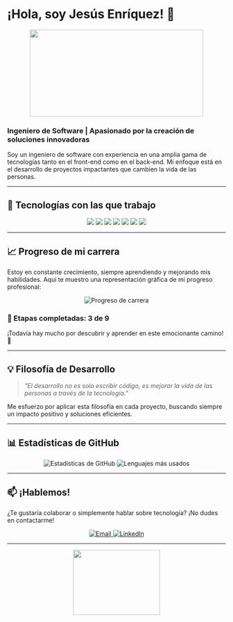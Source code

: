 # ¡Hola, soy Jesús Enríquez! 👋

<div align="center">
  <img src="https://media.giphy.com/media/qgQUggAC3Pfv687qPC/giphy.gif" width="400" height="200"/>
</div>

### Ingeniero de Software | Apasionado por la creación de soluciones innovadoras

Soy un ingeniero de software con experiencia en una amplia gama de tecnologías tanto en el front-end como en el back-end. Mi enfoque está en el desarrollo de proyectos impactantes que cambien la vida de las personas.

---

## 🚀 Tecnologías con las que trabajo

<p align="center">
  <img src="https://img.icons8.com/color/48/000000/javascript.png"/>
  <img src="https://img.icons8.com/ios-filled/50/4a90e2/react-native.png"/>
  <img src="https://img.icons8.com/fluency/48/000000/node-js.png"/>
  <img src="https://img.icons8.com/color/48/000000/tailwindcss.png"/>
  <img src="https://img.icons8.com/color/48/000000/mysql-logo.png"/>
  <img src="https://img.icons8.com/color/48/000000/java-coffee-cup-logo.png"/>
  <img src="https://img.icons8.com/color/48/000000/python.png"/>
</p>

---

## 📈 Progreso de mi carrera

Estoy en constante crecimiento, siempre aprendiendo y mejorando mis habilidades. Aquí te muestro una representación gráfica de mi progreso profesional:

<div align="center">
  <img src="https://progress-bar.dev/33/?title=Progreso%20de%20mi%20carrera" alt="Progreso de carrera"/>
</div>

### 🎯 Etapas completadas: 3 de 9

¡Todavía hay mucho por descubrir y aprender en este emocionante camino! 🚀

---

## 💡 Filosofía de Desarrollo

> _"El desarrollo no es solo escribir código, es mejorar la vida de las personas a través de la tecnología."_

Me esfuerzo por aplicar esta filosofía en cada proyecto, buscando siempre un impacto positivo y soluciones eficientes.

---

## 📊 Estadísticas de GitHub

<div align="center">
  <img src="https://github-readme-stats.vercel.app/api?username=jesusenriquez&show_icons=true&theme=radical" alt="Estadísticas de GitHub"/>
  <img src="https://github-readme-stats.vercel.app/api/top-langs/?username=jesusenriquez&layout=compact&theme=radical" alt="Lenguajes más usados"/>
</div>

---

## 📫 ¡Hablemos!

¿Te gustaría colaborar o simplemente hablar sobre tecnología? ¡No dudes en contactarme!

<p align="center">
  <a href="mailto:jesusenriquez@example.com">
    <img src="https://img.shields.io/badge/Email-D14836?style=for-the-badge&logo=gmail&logoColor=white" alt="Email" />
  </a>
  <a href="https://linkedin.com/in/jesusenriquez" target="_blank">
    <img src="https://img.shields.io/badge/LinkedIn-0077B5?style=for-the-badge&logo=linkedin&logoColor=white" alt="LinkedIn" />
  </a>
</p>

---

<div align="center">
  <img src="https://media.giphy.com/media/M9gbBd9nbDrOTu1Mqx/giphy.gif" width="200" height="150"/>
</div>
